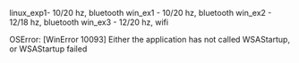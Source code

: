 linux_exp1- 10/20 hz, bluetooth
win_ex1 - 10/20 hz, bluetooth
win_ex2 - 12/18 hz, bluetooth
win_ex3 - 12/20 hz, wifi


OSError: [WinError 10093] Either the application has not called WSAStartup, or WSAStartup failed
